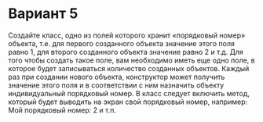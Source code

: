 # Вариант 5 

Создайте класс, одно из полей которого хранит «порядковый номер» объекта, т.е. для первого созданного объекта значение этого поля равно 1, для второго созданного объекта значение равно 2 и т.д. Для того чтобы создать такое поле, вам необходимо иметь еще одно поле, в которое будет записываться количество созданных объектов. Каждый раз при создании нового объекта, конструктор может получить значение этого поля и в соответствии с ним назначить объекту индивидуальный порядковый номер. В класс следует включить метод, который будет выводить на экран свой порядковый номер, например: Мой порядковый номер: 2 и т.п.
